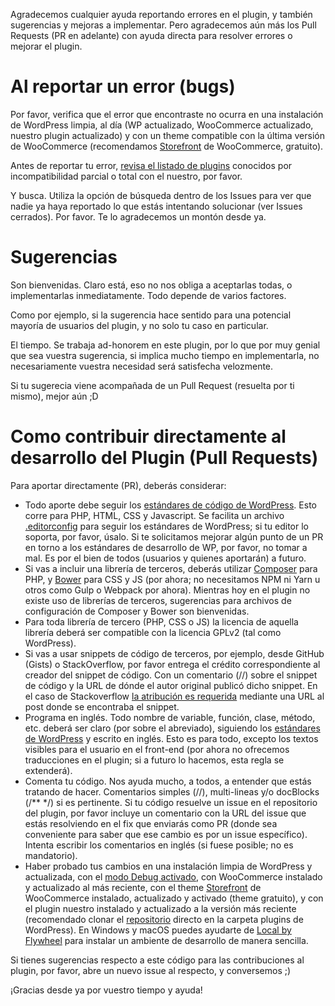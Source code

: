 Agradecemos cualquier ayuda reportando errores en el plugin, y también sugerencias y mejoras a implementar. Pero agradecemos aún más los Pull Requests (PR en adelante) con ayuda directa para resolver errores o mejorar el plugin.


# Al reportar un error (bugs)

Por favor, verifica que el error que encontraste no ocurra en una instalación de WordPress limpia, al día (WP actualizado, WooCommerce actualizado, nuestro plugin actualizado) y con un theme compatible con la última versión de WooCommerce (recomendamos [Storefront](https://woocommerce.com/storefront/) de WooCommerce, gratuito).

Antes de reportar tu error, [revisa el listado de plugins](https://github.com/whooohq/whq-woocommerce-chilexpress-shipping/issues/18) conocidos por incompatibilidad parcial o total con el nuestro, por favor.

Y busca. Utiliza la opción de búsqueda dentro de los Issues para ver que nadie ya haya reportado lo que estás intentando solucionar (ver Issues cerrados). Por favor. Te lo agradecemos un montón desde ya.


# Sugerencias

Son bienvenidas. Claro está, eso no nos obliga a aceptarlas todas, o implementarlas inmediatamente. Todo depende de varios factores.

Como por ejemplo, si la sugerencia hace sentido para una potencial mayoría de usuarios del plugin, y no solo tu caso en particular.

El tiempo. Se trabaja ad-honorem en este plugin, por lo que por muy genial que sea vuestra sugerencia, si implica mucho tiempo en implementarla, no necesariamente vuestra necesidad será satisfecha velozmente.

Si tu sugerecia viene acompañada de un Pull Request (resuelta por ti mismo), mejor aún ;D


# Como contribuir directamente al desarrollo del Plugin (Pull Requests)

Para aportar directamente (PR), deberás considerar:

* Todo aporte debe seguir los [estándares de código de WordPress](https://make.wordpress.org/core/handbook/best-practices/coding-standards/). Esto corre para PHP, HTML, CSS y Javascript. Se facilita un archivo [.editorconfig](http://editorconfig.org/) para seguir los estándares de WordPress; si tu editor lo soporta, por favor, úsalo. Si te solicitamos mejorar algún punto de un PR en torno a los estándares de desarrollo de WP, por favor, no tomar a mal. Es por el bien de todos (usuarios y quienes aportarán) a futuro.
* Si vas a incluir una librería de terceros, deberás utilizar [Composer](http://getcomposer.org/) para PHP, y [Bower](https://bower.io/) para CSS y JS (por ahora; no necesitamos NPM ni Yarn u otros como Gulp o Webpack por ahora). Mientras hoy en el plugin no existe uso de librerías de terceros, sugerencias para archivos de configuración de Composer y Bower son bienvenidas.
* Para toda librería de tercero (PHP, CSS o JS) la licencia de aquella librería deberá ser compatible con la licencia GPLv2 (tal como WordPress).
* Si vas a usar snippets de código de terceros, por ejemplo, desde GitHub (Gists) o StackOverflow, por favor entrega el crédito correspondiente al creador del snippet de código. Con un comentario (//) sobre el snippet de código y la URL de dónde el autor original publicó dicho snippet. En el caso de Stackoverflow [la atribución es requerida](https://meta.stackexchange.com/questions/272956/a-new-code-license-the-mit-this-time-with-attribution-required) mediante una URL al post donde se encontraba el snippet.
* Programa en inglés. Todo nombre de variable, función, clase, método, etc. deberá ser claro (por sobre el abreviado), siguiendo los [estándares de WordPress](https://make.wordpress.org/core/handbook/best-practices/coding-standards/php/#naming-conventions) y escrito en inglés. Esto es para todo, excepto los textos visibles para el usuario en el front-end (por ahora no ofrecemos traducciones en el plugin; si a futuro lo hacemos, esta regla se extenderá).
* Comenta tu código. Nos ayuda mucho, a todos, a entender que estás tratando de hacer. Comentarios simples (//), multi-lineas y/o docBlocks (/** */) si es pertinente. Si tu código resuelve un issue en el repositorio del plugin, por favor incluye un comentario con la URL del issue que estás resolviendo en el fix que enviarás como PR (donde sea conveniente para saber que ese cambio es por un issue específico). Intenta escribir los comentarios en inglés (si fuese posible; no es mandatorio).
* Haber probado tus cambios en una instalación limpia de WordPress y actualizada, con el [modo Debug activado](https://codex.wordpress.org/Debugging_in_WordPress), con WooCommerce instalado y actualizado al más reciente, con el theme [Storefront](https://woocommerce.com/storefront/) de WooCommerce instalado, actualizado y activado (theme gratuito), y con el plugin nuestro instalado y actualizado a la versión más reciente (recomendado clonar el [repositorio](https://github.com/whooohq/whq-woocommerce-chilexpress-shipping) directo en la carpeta plugins de WordPress). En Windows y macOS puedes ayudarte de [Local by Flywheel](https://local.getflywheel.com/) para instalar un ambiente de desarrollo de manera sencilla.

Si tienes sugerencias respecto a este código para las contribuciones al plugin, por favor, abre un nuevo issue al respecto, y conversemos ;)

¡Gracias desde ya por vuestro tiempo y ayuda!
